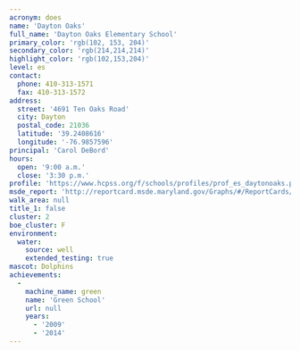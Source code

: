 ```yaml
---
acronym: does
name: 'Dayton Oaks'
full_name: 'Dayton Oaks Elementary School'
primary_color: 'rgb(102, 153, 204)'
secondary_color: 'rgb(214,214,214)'
highlight_color: 'rgb(102,153,204)'
level: es
contact:
  phone: 410-313-1571
  fax: 410-313-1572
address:
  street: '4691 Ten Oaks Road'
  city: Dayton
  postal_code: 21036
  latitude: '39.2408616'
  longitude: '-76.9857596'
principal: 'Carol DeBord'
hours:
  open: '9:00 a.m.'
  close: '3:30 p.m.'
profile: 'https://www.hcpss.org/f/schools/profiles/prof_es_daytonoaks.pdf'
msde_report: 'http://reportcard.msde.maryland.gov/Graphs/#/ReportCards/ReportCardSchool/1//1/13/0528/'
walk_area: null
title_1: false
cluster: 2
boe_cluster: F
environment:
  water:
    source: well
    extended_testing: true
mascot: Dolphins
achievements:
  -
    machine_name: green
    name: 'Green School'
    url: null
    years:
      - '2009'
      - '2014'
---
```

